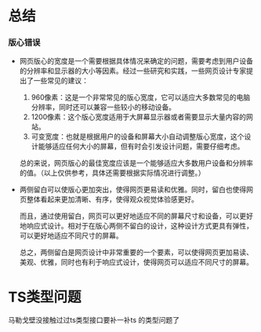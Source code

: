 # 总结

### 版心错误

* 网页版心的宽度是一个需要根据具体情况来确定的问题，需要考虑到用户设备的分辨率和显示器的大小等因素。经过一些研究和实践，一些网页设计专家提出了一些常见的建议：

  1. 960像素：这是一个非常常见的版心宽度，它可以适应大多数常见的电脑分辨率，同时还可以兼容一些较小的移动设备。
  2. 1200像素：这个版心宽度适用于大屏幕显示器或者需要显示大量内容的网站。
  3. 可变宽度：也就是根据用户的设备和屏幕大小自动调整版心宽度，这个设计能够适应任何大小的屏幕，但有时会引发设计问题，需要仔细考虑。

  总的来说，网页版心的最佳宽度应该是一个能够适应大多数用户设备和分辨率的值。（以上仅供参考，具体还需要根据实际情况进行调整。）

* 两侧留白可以使版心更加突出，使得网页更易读和优雅。同时，留白也使得网页整体看起来更加清晰、有序，使得观众视觉体验感更好。

  而且，通过使用留白，网页可以更好地适应不同的屏幕尺寸和设备，可以更好地响应式设计。相对于在版心两侧不留白的设计，这种设计方式更具有弹性，可以更好地适应不同尺寸的屏幕。

  总之，两侧留白是网页设计中非常重要的一个要素，可以使得网页更加易读、美观、优雅，同时也有利于响应式设计，使得网页可以适应不同尺寸的屏幕。

# TS类型问题

马勒戈壁没接触过过ts类型接口要补一补ts 的类型问题了


